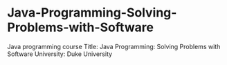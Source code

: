 # Java-Programming-Solving-Problems-with-Software
Java programming course  Title: Java Programming: Solving Problems with Software University: Duke University
